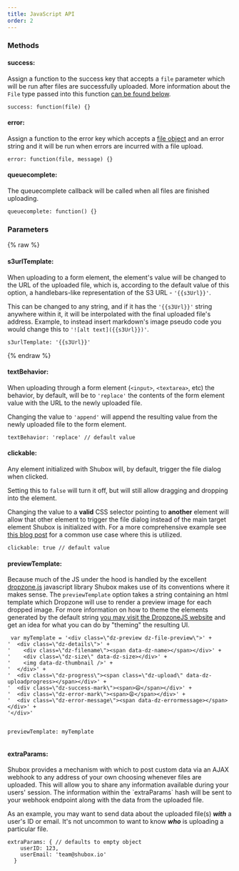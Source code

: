 ```yaml
---
title: JavaScript API
order: 2
---
```


<h3>Methods</h3>

<div class="b" id="option-success">
  <h4>success:</h4>
  <p>
    Assign a function to the success key that accepts a
    <code>file</code> parameter which will be run after files are successfully
    uploaded. More information about the <code>File</code> type passed into
    this function <a href="#type-file">can be found below</a>.
  </p>
  <pre><code class="js">success: function(file) {}</code></pre>
</div>

<div class="b" id="option-error">
  <h4>error:</h4>
  <p>
    Assign a function to the error key which accepts a
    <a href="#type-file">file object</a> and an error string and it will
    be run when errors are incurred with a file upload.
  </p>
  <pre><code>error: function(file, message) {}</code></pre>  
</div>

<div class="b" id="option-queue-complete">
  <h4>queuecomplete:</h4>
  <p>
    The queuecomplete callback will be called when all files are finished
    uploading.
  </p>
  <pre><code>queuecomplete: function() {}</code></pre>
</div>

<h3>Parameters</h3>

{% raw %}
<div class="b" id="option-s3-url-template">
  <h4>s3urlTemplate:</h4>
  <p>
    When uploading to a form element, the element's value will be
    changed to the URL of the uploaded file, which is, according to the
    default value of this option, a handlebars-like representation of
    the S3 URL - <code>'{{s3Url}}'</code>.
  </p>
  <p>
    This can be changed to any string, and if it has the
    <code>'{{s3Url}}'</code> string anywhere within it, it will be
    interpolated with the final uploaded file's address. Example, to
    instead insert markdown's image pseudo code you would change this to
    <code>'![alt text]({{s3Url}})'</code>.
  </p>
  <pre><code>s3urlTemplate: '{{s3Url}}'</code></pre>
</div>
{% endraw %}

<div class="b" id="option-text-behavior">
  <h4>textBehavior:</h4>
  <p>
    When uploading through a form element (<code>&lt;input&gt;</code>,
    <code>&lt;textarea&gt;</code>, etc) the behavior, by default, will be
    to <code>'replace'</code> the contents of the form element value with
    the URL to the newly uploaded file.
  </p>
  <p>
    Changing the value to <code>'append'</code> will append the resulting
    value from the newly uploaded file to the form element.
  </p>
  <pre><code>textBehavior: 'replace' // default value</code></pre>
</div>

<div class="b" id="option-clickable">
  <h4>clickable:</h4>
  <p>
    Any element initialized with Shubox will, by default, trigger the
    file dialog when clicked.
  </p>
  <p>
    Setting this to <code>false</code> will turn it off, but will still
    allow dragging and dropping into the element.
  </p>
  <p>
    Changing the value to a <strong>valid</strong> CSS selector pointing
    to <strong>another</strong> element will allow that other element to
    trigger the file dialog instead of the main target element Shubox is
    initialized with. For a more comprehensive example see
    <a href="/blog/2016/08/05/how-thredded-uses-shubox">this blog post</a>
    for a common use case where this is utilized.
  </p>
  <pre><code>clickable: true // default value</code></pre>
</div>

<div class="b" id="option-preview-template">
  <h4>previewTemplate:</h4>
  <p>
    Because much of the JS under the hood is handled by the excellent
    <a href="http://www.dropzonejs.com/">dropzone.js</a> javascript library
    Shubox makes use of its conventions where it makes sense. The
    <code>previewTemplate</code> option takes a string containing an html
    template which Dropzone will use to render a preview image for each
    dropped image. For more information on how to theme the elements
    generated by the default string
    <a href="http://www.dropzonejs.com/#theming" target="_blank">you may
    visit the DropzoneJS website</a> and get an idea for what you can do
    by "theming" the resulting UI.
  </p>
<pre class="javascript"><code> var myTemplate = '&lt;div class=\&quot;dz-preview dz-file-preview\&quot;&gt;' +
'  &lt;div class=\&quot;dz-details\&quot;&gt;' +
'    &lt;div class=\&quot;dz-filename\&quot;&gt;&lt;span data-dz-name&gt;&lt;/span&gt;&lt;/div&gt;' +
'    &lt;div class=\&quot;dz-size\&quot; data-dz-size&gt;&lt;/div&gt;' +
'    &lt;img data-dz-thumbnail /&gt;' +
'  &lt;/div&gt;' +
'  &lt;div class=\&quot;dz-progress\&quot;&gt;&lt;span class=\&quot;dz-upload\&quot; data-dz-uploadprogress&gt;&lt;/span&gt;&lt;/div&gt;' +
'  &lt;div class=\&quot;dz-success-mark\&quot;&gt;&lt;span&gt;😄&lt;/span&gt;&lt;/div&gt;' +
'  &lt;div class=\&quot;dz-error-mark\&quot;&gt;&lt;span&gt;😩&lt;/span&gt;&lt;/div&gt;' +
'  &lt;div class=\&quot;dz-error-message\&quot;&gt;&lt;span data-dz-errormessage&gt;&lt;/span&gt;&lt;/div&gt;' +
'&lt;/div&gt;'

previewTemplate: myTemplate
</code></pre>
</div>

<div class="b" id="option-extra-params">
  <h4>extraParams:</h4>
  <p>
    Shubox provides a mechanism with which to post custom data via an AJAX
    webhook to any address of your own choosing whenever files are
    uploaded. This will allow you to share any information available during
    your users' session. The information within the `extraParams` hash will
    be sent to your webhook endpoint along with the data from the uploaded
    file.
  </p>
  <p>
    As an example, you may want to send data about the uploaded
    file(s) <em><strong>with</strong></em> a user's ID or email. It's not uncommon
    to want to know <em><strong>who</strong></em> is uploading a particular file.
  </p>
  <pre class="javascript"><code>extraParams: { // defaults to empty object
    userID: 123,
    userEmail: 'team@shubox.io'
  }</code></pre>
</div>